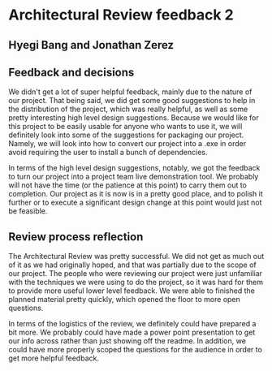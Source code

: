# Architectural Review feedback 2
## Hyegi Bang and Jonathan Zerez

## Feedback and decisions
We didn't get a lot of super helpful feedback, mainly due to the nature of our project. That being said, we did get some good suggestions to help in the distribution of the project, which was really helpful, as well as some pretty interesting high level design suggestions. Because we would like for this project to be easily usable for anyone who wants to use it, we will definitely look into some of the suggestions for packaging our project. Namely, we will look into how to convert our project into a .exe in order avoid requiring the user to install a bunch of dependencies.

In terms of the high level design suggestions, notably, we got the feedback to turn our project into a project team live demonstration tool. We probably will not have the time (or the patience at this point) to carry them out to completion. Our project as it is now is in a pretty good place, and to polish it further or to execute a significant design change at this point would just not be feasible.

## Review process reflection  
The Architectural Review was pretty successful. We did not get as much out of it as we had originally hoped, and that was partially due to the scope of our project. The people who were reviewing our project were just unfamiliar with the techniques we were using to do the project, so it was hard for them to provide more useful lower level feedback. We were able to finished the planned material pretty quickly, which opened the floor to more open questions.

In terms of the logistics of the review, we definitely could have prepared a bit more. We probably could have made a power point presentation to get our info across rather than just showing off the readme. In addition, we could have more properly scoped the questions for the audience in order to get more helpful feedback. 
